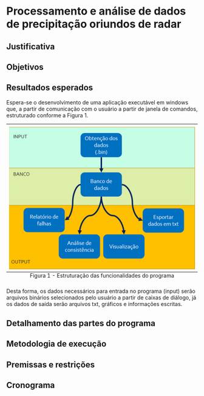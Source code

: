 
# Processamento e análise de dados de precipitação oriundos de radar

## Justificativa

## Objetivos

## Resultados esperados

Espera-se o desenvolvimento de uma aplicação executável em windows que, a partir de comunicação com o usuário a partir de janela de comandos, estruturado conforme a Figura 1.

<table class="image">
<caption align="bottom">Figura 1 - Estruturação das funcionalidades do programa</caption>
<tr><td><img src="funcionalidades.png" alt="funcionalidades" width=500/>
</td></tr>
</table>

Desta forma, os dados necessários para entrada no programa (input) serão arquivos binários selecionados pelo usuário a partir de caixas de diálogo, já os dados de saída serão arquivos txt, gráficos e informações escritas. 

## Detalhamento das partes do programa



## Metodologia de execução

## Premissas e restrições

## Cronograma
